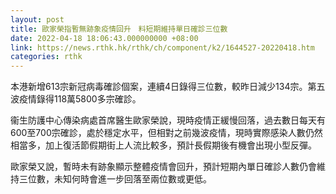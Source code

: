 ```yaml
---
layout: post
title: 歐家榮指暫無跡象疫情回升　料短期維持單日確診三位數
date: 2022-04-18 18:06:43.000000000 +08:00
link: https://news.rthk.hk/rthk/ch/component/k2/1644527-20220418.htm
categories: rthk
---
```


本港新增613宗新冠病毒確診個案，連續4日錄得三位數，較昨日減少134宗。第五波疫情錄得118萬5800多宗確診。

衞生防護中心傳染病處首席醫生歐家榮說，現時疫情正緩慢回落，過去數日每天有600至700宗確診，處於穩定水平，但相對之前幾波疫情，現時實際感染人數仍然相當多，加上復活節假期街上人流比較多，預計長假期後有機會出現小型反彈。

歐家榮又說，暫時未有跡象顯示整體疫情會回升，預計短期內單日確診人數仍會維持三位數，未知何時會進一步回落至兩位數或更低。
